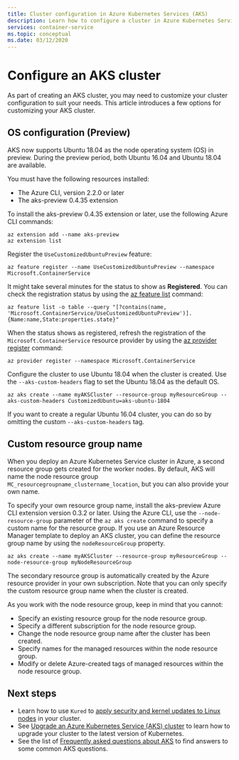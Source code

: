 ```yaml
---
title: Cluster configuration in Azure Kubernetes Services (AKS)
description: Learn how to configure a cluster in Azure Kubernetes Service (AKS)
services: container-service
ms.topic: conceptual
ms.date: 03/12/2020
---
```


# Configure an AKS cluster

As part of creating an AKS cluster, you may need to customize your cluster configuration to suit your needs. This article introduces a few options for customizing your AKS cluster.

## OS configuration (Preview)

AKS now supports Ubuntu 18.04 as the node operating system (OS) in preview. During the preview period, both Ubuntu 16.04 and Ubuntu 18.04 are available.

You must have the following resources installed:

- The Azure CLI, version 2.2.0 or later
- The aks-preview 0.4.35 extension

To install the aks-preview 0.4.35 extension or later, use the following Azure CLI commands:

```azurecli
az extension add --name aks-preview
az extension list
```

Register the `UseCustomizedUbuntuPreview` feature:

```azurecli
az feature register --name UseCustomizedUbuntuPreview --namespace Microsoft.ContainerService
```

It might take several minutes for the status to show as **Registered**. You can check the registration status by using the [az feature list](https://docs.microsoft.com/cli/azure/feature?view=azure-cli-latest#az-feature-list) command:

```azurecli
az feature list -o table --query "[?contains(name, 'Microsoft.ContainerService/UseCustomizedUbuntuPreview')].{Name:name,State:properties.state}"
```

When the status shows as registered, refresh the registration of the `Microsoft.ContainerService` resource provider by using the [az provider register](https://docs.microsoft.com/cli/azure/provider?view=azure-cli-latest#az-provider-register) command:

```azurecli
az provider register --namespace Microsoft.ContainerService
```

Configure the cluster to use Ubuntu 18.04 when the cluster is created. Use the `--aks-custom-headers` flag to set the Ubuntu 18.04 as the default OS.

```azure-cli
az aks create --name myAKSCluster --resource-group myResourceGroup --aks-custom-headers CustomizedUbuntu=aks-ubuntu-1804
```

If you want to create a regular Ubuntu 16.04 cluster, you can do so by omitting the custom `--aks-custom-headers` tag.

## Custom resource group name

When you deploy an Azure Kubernetes Service cluster in Azure, a second resource group gets created for the worker nodes. By default, AKS will name the node resource group `MC_resourcegroupname_clustername_location`, but you can also provide your own name.

To specify your own resource group name, install the aks-preview Azure CLI extension version 0.3.2 or later. Using the Azure CLI, use the `--node-resource-group` parameter of the `az aks create` command to specify a custom name for the resource group. If you use an Azure Resource Manager template to deploy an AKS cluster, you can define the resource group name by using the `nodeResourceGroup` property.

```azurecli
az aks create --name myAKSCluster --resource-group myResourceGroup --node-resource-group myNodeResourceGroup
```

The secondary resource group is automatically created by the Azure resource provider in your own subscription. Note that you can only specify the custom resource group name when the cluster is created. 

As you work with the node resource group, keep in mind that you cannot:

- Specify an existing resource group for the node resource group.
- Specify a different subscription for the node resource group.
- Change the node resource group name after the cluster has been created.
- Specify names for the managed resources within the node resource group.
- Modify or delete Azure-created tags of managed resources within the node resource group.

## Next steps

- Learn how to use `Kured` to [apply security and kernel updates to Linux nodes](node-updates-kured.md) in your cluster.
- See [Upgrade an Azure Kubernetes Service (AKS) cluster](upgrade-cluster.md) to learn how to upgrade your cluster to the latest version of Kubernetes.
- See the list of [Frequently asked questions about AKS](faq.md) to find answers to some common AKS questions.